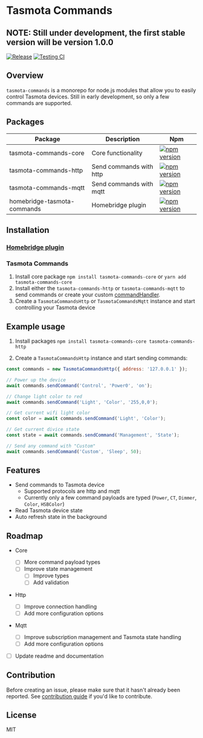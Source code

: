 # Tasmota Commands

## NOTE: Still under development, the first stable version will be version 1.0.0

[![Release](https://github.com/panusoi/tasmota-commands/actions/workflows/release.yml/badge.svg)](https://github.com/panusoi/tasmota-commands/actions/workflows/release.yml) [![Testing CI](https://github.com/panusoi/tasmota-commands/actions/workflows/testing.yml/badge.svg)](https://github.com/panusoi/tasmota-commands/actions/workflows/testing.yml)

## Overview

`tasmota-commands` is a monorepo for node.js modules that allow you to easily control Tasmota devices. Still in early development, so only a few commands are supported.

## Packages

| Package                     | Description             | Npm                                                                                                                                   |
| --------------------------- | ----------------------- | ------------------------------------------------------------------------------------------------------------------------------------- |
| tasmota-commands-core       | Core functionality      | [![npm version](https://badge.fury.io/js/tasmota-commands-core.svg)](https://www.npmjs.com/package/tasmota-commands-core)             |
| tasmota-commands-http       | Send commands with http | [![npm version](https://badge.fury.io/js/tasmota-commands-http.svg)](https://www.npmjs.com/package/tasmota-commands-http)             |
| tasmota-commands-mqtt       | Send commands with mqtt | [![npm version](https://badge.fury.io/js/tasmota-commands-mqtt.svg)](https://www.npmjs.com/package/tasmota-commands-mqtt)             |
| homebridge-tasmota-commands | Homebridge plugin       | [![npm version](https://badge.fury.io/js/homebridge-tasmota-commands.svg)](https://www.npmjs.com/package/homebridge-tasmota-commands) |

## Installation

### [Homebridge plugin](./packages/tasmota-commands-homebridge/README.md#install)

### Tasmota Commands

1. Install core package `npm install tasmota-commands-core` or `yarn add tasmota-commands-core`
2. Install either the `tasmota-commands-http` or `tasmota-commands-mqtt` to send commands or create your custom [commandHandler](./packages/tasmota-commands-core/README.md#custom-command-handler).
3. Create a `TasmotaCommandsHttp` or `TasmotaCommandsMqtt` instance and start controlling your Tasmota device

## Example usage

1. Install packages `npm install tasmota-commands-core tasmota-commands-http`

2. Create a `TasmotaCommandsHttp` instance and start sending commands:

```javascript
const commands = new TasmotaCommandsHttp({ address: '127.0.0.1' });

// Power up the device
await commands.sendCommand('Control', 'Power0', 'on');

// Change light color to red
await commands.sendCommand('Light', 'Color', '255,0,0');

// Get current wifi light color
const color = await commands.sendCommand('Light', 'Color');

// Get current divice state
const state = await commands.sendCommand('Management', 'State');

// Send any command with "Custom"
await commands.sendCommand('Custom', 'Sleep', 50);
```

## Features

- Send commands to Tasmota device
  - Supported protocols are http and mqtt
  - Currently only a few command payloads are typed (`Power`, `CT`, `Dimmer`, `Color`, `HSBColor`)
- Read Tasmota device state
- Auto refresh state in the background

## Roadmap

- Core
  - [ ] More command payload types
  - [ ] Improve state management
    - [ ] Improve types
    - [ ] Add validation
- Http

  - [ ] Improve connection handling
  - [ ] Add more configuration options

- Mqtt
  - [ ] Improve subscription management and Tasmota state handling
  - [ ] Add more configuration options
- [ ] Update readme and documentation

## Contribution

Before creating an issue, please make sure that it hasn't already been reported. See [contribution guide](./CONTRIBUTING.md) if you'd like to contribute.

## License

MIT
